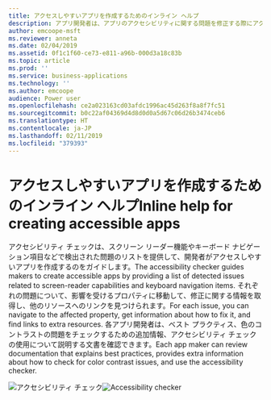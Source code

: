 ```yaml
---
title: アクセスしやすいアプリを作成するためのインライン ヘルプ
description: アプリ開発者は、アプリのアクセシビリティに関する問題を修正する際にアクセシビリティ チェックを使用して問題を特定してヘルプを得ることができます
author: emcoope-msft
ms.reviewer: anneta
ms.date: 02/04/2019
ms.assetid: 0f1c1f60-ce73-e811-a96b-000d3a18c83b
ms.topic: article
ms.prod: ''
ms.service: business-applications
ms.technology: ''
ms.author: emcoope
audience: Power user
ms.openlocfilehash: ce2a023163cd03afdc1996ac45d263f8a8f7fc51
ms.sourcegitcommit: b0c22af04369d4d8d0d0a5d67c06d26b3474ceb6
ms.translationtype: HT
ms.contentlocale: ja-JP
ms.lasthandoff: 02/11/2019
ms.locfileid: "379393"
---
```

# <a name="inline-help-for-creating-accessible-apps"></a><span data-ttu-id="e690d-103">アクセスしやすいアプリを作成するためのインライン ヘルプ</span><span class="sxs-lookup"><span data-stu-id="e690d-103">Inline help for creating accessible apps</span></span>




<span data-ttu-id="e690d-104">アクセシビリティ チェックは、スクリーン リーダー機能やキーボード ナビゲーション項目などで検出された問題のリストを提供して、開発者がアクセスしやすいアプリを作成するのをガイドします。</span><span class="sxs-lookup"><span data-stu-id="e690d-104">The accessibility checker guides makers to create accessible apps by providing a list of detected issues related to screen-reader capabilities and keyboard navigation items.</span></span> <span data-ttu-id="e690d-105">それぞれの問題について、影響を受けるプロパティに移動して、修正に関する情報を取得し、他のリソースへのリンクを見つけられます。</span><span class="sxs-lookup"><span data-stu-id="e690d-105">For each issue, you can navigate to the affected property, get information about how to fix it, and find links to extra resources.</span></span> <span data-ttu-id="e690d-106">各アプリ開発者は、ベスト プラクティス、色のコントラストの問題をチェックするための追加情報、アクセシビリティ チェックの使用について説明する文書を確認できます。</span><span class="sxs-lookup"><span data-stu-id="e690d-106">Each app maker can review documentation that explains best practices, provides extra information about how to check for color contrast issues, and use the accessibility checker.</span></span>

<span data-ttu-id="e690d-107">![アクセシビリティ チェック](media/AccessibilityChecker_01.png "アクセシビリティ チェック")</span><span class="sxs-lookup"><span data-stu-id="e690d-107">![Accessibility checker](media/AccessibilityChecker_01.png "Accessibility checker")</span></span>